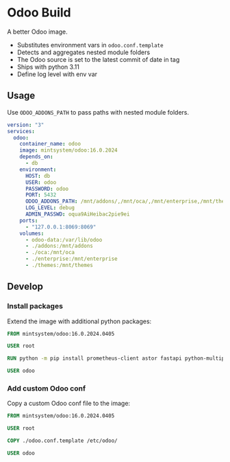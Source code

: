 # Odoo Build

A better Odoo image.

- Substitutes environment vars in `odoo.conf.template`
- Detects and aggregates nested module folders 
- The Odoo source is set to the latest commit of date in tag
- Ships with python 3.11
- Define log level with env var

## Usage

Use `ODOO_ADDONS_PATH` to pass paths with nested module folders.

```yml
version: "3"
services:
  odoo:
    container_name: odoo
    image: mintsystem/odoo:16.0.2024
    depends_on:
      - db
    environment:
      HOST: db
      USER: odoo
      PASSWORD: odoo
      PORT: 5432
      ODOO_ADDONS_PATH: /mnt/addons/,/mnt/oca/,/mnt/enterprise,/mnt/themes/
      LOG_LEVEL: debug
      ADMIN_PASSWD: oqua9AiHeibac2pie9ei
    ports:
      - "127.0.0.1:8069:8069"
    volumes:
      - odoo-data:/var/lib/odoo
      - ./addons:/mnt/addons
      - ./oca:/mnt/oca
      - ./enterprise:/mnt/enterprise
      - ./themes:/mnt/themes
```

## Develop

### Install packages

Extend the image with additional python packages:

```dockerfile
FROM mintsystem/odoo:16.0.2024.0405

USER root

RUN python -m pip install prometheus-client astor fastapi python-multipart ujson a2wsgi parse-accept-language pyjwt

USER odoo
```

### Add custom Odoo conf

Copy a custom Odoo conf file to the image:

```dockerfile
FROM mintsystem/odoo:16.0.2024.0405

USER root

COPY ./odoo.conf.template /etc/odoo/

USER odoo
```
